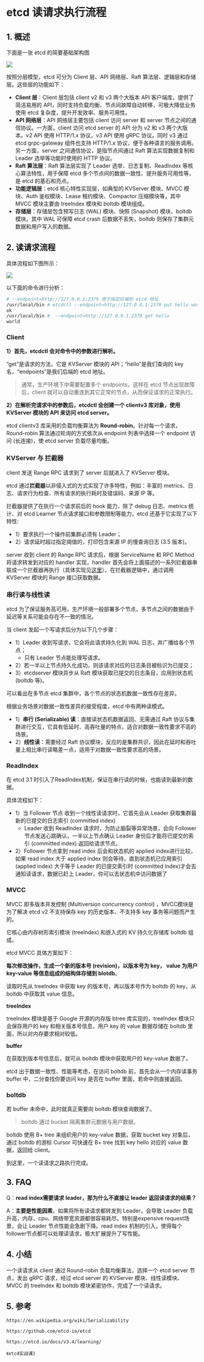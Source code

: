 # etcd 读请求执行流程

## 1. 概述

下面是一张 etcd 的简要基础架构图

![](assets/etcd-simple-arch.png)

按照分层模型，etcd 可分为 Client 层、API 网络层、Raft 算法层、逻辑层和存储层。这些层的功能如下：

* **Client 层**：Client 层包括 client v2 和 v3 两个大版本 API 客户端库，提供了简洁易用的 API，同时支持负载均衡、节点间故障自动转移，可极大降低业务使用 etcd 复杂度，提升开发效率、服务可用性。
* **API 网络层**：API 网络层主要包括 client 访问 server 和 server 节点之间的通信协议。一方面，client 访问 etcd server 的 API 分为 v2 和 v3 两个大版本。v2 API 使用 HTTP/1.x 协议，v3 API 使用 gRPC 协议。同时 v3 通过 etcd grpc-gateway 组件也支持 HTTP/1.x 协议，便于各种语言的服务调用。另一方面，server 之间通信协议，是指节点间通过 Raft 算法实现数据复制和 Leader 选举等功能时使用的 HTTP 协议。
* **Raft 算法层**：Raft 算法层实现了 Leader 选举、日志复制、ReadIndex 等核心算法特性，用于保障 etcd 多个节点间的数据一致性、提升服务可用性等，是 etcd 的基石和亮点。
* **功能逻辑层**：etcd 核心特性实现层，如典型的 KVServer 模块、MVCC 模块、Auth 鉴权模块、Lease 租约模块、Compactor 压缩模块等，其中 MVCC 模块主要由 treeIndex 模块和 boltdb 模块组成。
* **存储层**：存储层包含预写日志 (WAL) 模块、快照 (Snapshot) 模块、boltdb 模块。其中 WAL 可保障 etcd crash 后数据不丢失，boltdb 则保存了集群元数据和用户写入的数据。



## 2. 读请求流程

具体流程如下图所示：

![](assets/etcd-read-step.png)

以下面的命令进行分析：

```sh
# --endpoint=http://127.0.0.1:2379 用于指定后端的 etcd 地址
/usr/local/bin # etcdctl --endpoint=http://127.0.0.1:2379 put hello world
ok
/usr/local/bin #  --endpoint=http://127.0.0.1:2379 get hello
world
```

### Client

**1）首先，etcdctl 会对命令中的参数进行解析。**

“get”是请求的方法，它是 KVServer 模块的 API；“hello”是我们查询的 key 名，“endpoints”是我们后端的 etcd 地址。

> 通常，生产环境下中需要配置多个 endpoints，这样在 etcd 节点出现故障后，client 就可以自动重连到其它正常的节点，从而保证请求的正常执行。

**2）在解析完请求中的参数后，etcdctl 会创建一个 clientv3 库对象，使用 KVServer 模块的 API 来访问 etcd server。**

etcd clientv3 库采用的负载均衡算法为 **Round-robin**。针对每一个请求，Round-robin 算法通过轮询的方式依次从 endpoint 列表中选择一个 endpoint 访问 (长连接)，使 etcd server 负载尽量均衡。



### KVServer 与 拦截器

client 发送 Range RPC 请求到了 server 后就进入了 KVServer 模块。

etcd 通过**拦截器**以非侵入式的方式实现了许多特性，例如：丰富的 metrics、日志、请求行为检查、所有请求的执行耗时及错误码、来源 IP 等。

拦截器提供了在执行一个请求前后的 hook 能力，除了 debug 日志、metrics 统计、对 etcd Learner 节点请求接口和参数限制等能力，etcd 还基于它实现了以下特性:

* 1）要求执行一个操作前集群必须有 Leader；
* 2）请求延时超过指定阈值的，打印包含来源 IP 的慢查询日志 (3.5 版本)。

server 收到 client 的 Range RPC 请求后，根据 ServiceName 和 RPC Method 将请求转发到对应的 handler 实现，handler 首先会将上面描述的一系列拦截器串联成一个拦截器再执行（具体实现见[这里](https://github.com/grpc/grpc-go/blob/master/server.go#L1093)），在拦截器逻辑中，通过调用 KVServer 模块的 Range 接口获取数据。



### 串行读与线性读

 etcd 为了保证服务高可用，生产环境一般部署多个节点，多节点之间的数据由于延迟等关系可能会存在不一致的情况。

当 client 发起一个写请求后分为以下几个步骤：

* 1）Leader 收到写请求，它会将此请求持久化到 WAL 日志，并广播给各个节点；
  * 只有 Leader 节点能处理写请求。
* 2）若一半以上节点持久化成功，则该请求对应的日志条目被标识为已提交；
* 3）etcdserver 模块异步从 Raft 模块获取已提交的日志条目，应用到状态机 (boltdb 等)。

可以看出在多节点 etcd 集群中，各个节点的状态机数据一致性存在差异。

根据业务场景对数据一致性差异的接受程度，etcd 中有两种读模式。

* 1）**串行 (Serializable) 读**：直接读状态机数据返回、无需通过 Raft 协议与集群进行交互，它具有低延时、高吞吐量的特点，适合对数据一致性要求不高的场景。
* 2）**线性读**：需要经过 Raft 协议模块，反应的是集群共识，因此在延时和吞吐量上相比串行读略差一点，适用于对数据一致性要求高的场景。

### ReadIndex

在 etcd 3.1 时引入了ReadIndex机制，保证在串行读的时候，也能读到最新的数据。

具体流程如下：

* 1）当 Follower 节点 收到一个线性读请求时，它首先会从 Leader 获取集群最新的已提交的日志索引 (committed index)
  * Leader 收到 ReadIndex 请求时，为防止脑裂等异常场景，会向 Follower 节点发送心跳确认，一半以上节点确认 Leader 身份后才能将已提交的索引 (committed index) 返回给请求节点。
* 2）Follower 节点拿到 read index 后会和状态机的 applied index进行比较，如果 read index 大于 applied index 则会等待，直到状态机已应用索引 (applied index) 大于等于 Leader 的已提交索引时 (committed Index)才会去通知读请求，数据已赶上 Leader，你可以去状态机中访问数据了



### MVCC

MVCC 即多版本并发控制 (Multiversion concurrency control) ，MVCC模块是为了解决 etcd v2 不支持保存 key 的历史版本、不支持多 key 事务等问题而产生的。

它核心由内存树形索引模块 (treeIndex) 和嵌入式的 KV 持久化存储库 boltdb 组成。

etcd MVCC 具体方案如下：

**每次修改操作，生成一个新的版本号 (revision)，以版本号为 key， value 为用户 key-value 等信息组成的结构体存储到 blotdb**。

读取时先从 treeIndex 中获取 key 的版本号，再以版本号作为 boltdb 的 key，从 boltdb 中获取其 value 信息。

**treeIndex**

treeIndex 模块是基于 Google 开源的内存版 btree 库实现的，treeIndex 模块只会保存用户的 key 和相关版本号信息，用户 key 的 value 数据存储在 boltdb 里面，所以对内存要求相对较低。

**buffer**

在获取到版本号信息后，就可从 boltdb 模块中获取用户的 key-value 数据了。

etcd 出于数据一致性、性能等考虑，在访问 boltdb 前，首先会从一个内存读事务 buffer 中，二分查找你要访问 key 是否在 buffer 里面，若命中则直接返回。

### boltdb

若 buffer 未命中，此时就真正需要向 boltdb 模块查询数据了。

> boltdb 通过 bucket 隔离集群元数据与用户数据。

boltdb 使用 B+ tree 来组织用户的 key-value 数据，获取 bucket key 对象后，通过 boltdb 的游标 Cursor 可快速在 B+ tree 找到 key hello 对应的 value 数据，返回给 client。

到这里，一个读请求之路执行完成。



##  3. FAQ

Q：**read index需要请求 leader，那为什么不直接让 leader 返回读请求的结果？**

A：**主要是性能因素**，如果将所有读请求都转发到 Leader，会导致 Leader 负载升高，内存、cpu、网络带宽资源都很容易耗尽。特别是expensive request场景，会让 Leader 节点性能会急剧下降。read index 机制的引入，使得每个follower节点都可以处理读请求，极大扩展提升了写性能。



## 4. 小结

一个读请求从 client 通过 Round-robin 负载均衡算法，选择一个 etcd server 节点，发出 gRPC 请求，经过 etcd server 的 KVServer 模块、线性读模块、MVCC 的 treeIndex 和 boltdb 模块紧密协作，完成了一个读请求。



## 5. 参考

`https://en.wikipedia.org/wiki/Serializability`

`https://github.com/etcd-io/etcd`

`https://etcd.io/docs/v3.4/learning/`

`《etcd实战课》`